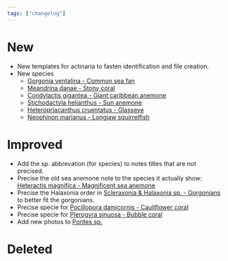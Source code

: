 ```yaml
---
tags: ["changelog"]
---
```

# New
- New templates for actinaria to fasten identification and file creation.
- New species
	- [Gorgonia ventalina - Common sea fan](Gorgonia%20ventalina%20-%20Common%20sea%20fan.md)
	- [Meandrina danae - Stony coral](Meandrina%20danae%20-%20Stony%20coral.md)
	- [Condylactis gigantea - Giant caribbean anemone](Condylactis%20gigantea%20-%20Giant%20caribbean%20anemone.md)
	- [Stichodactyla helianthus - Sun anemone](Stichodactyla%20helianthus%20-%20Sun%20anemone.md)
	- [Heteropriacanthus cruentatus - Glasseye](Heteropriacanthus%20cruentatus%20-%20Glasseye.md)
	- [Neophinon marianus - Longjaw squirrelfish](Neophinon%20marianus%20-%20Longjaw%20squirrelfish.md)

# Improved
- Add the sp. abbrevation (for species) to notes titles that are not precised. 
- Precise the old sea anemone note to the species it actually show: [Heteractis magnifica - Magnificent sea anemone](Heteractis%20magnifica%20-%20Magnificent%20sea%20anemone.md)
- Precise the Halaxonia order in [Scleraxonia & Halaxonia sp. - Gorgonians](Scleraxonia%20&%20Halaxonia%20sp.%20-%20Gorgonians.md) to better fit the gorgonians.
- Precise specie for [Pocillopora damicornis - Cauliflower coral](Pocillopora%20damicornis%20-%20Cauliflower%20coral.md)
- Precise specie for [Plerogyra sinuosa - Bubble coral](Plerogyra%20sinuosa%20-%20Bubble%20coral.md)
- Add new photos to [Porites sp.](Porites%20sp..md)

# Deleted